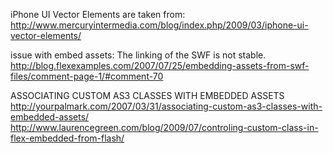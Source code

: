 


iPhone UI Vector Elements are taken from: 
http://www.mercuryintermedia.com/blog/index.php/2009/03/iphone-ui-vector-elements/

issue with embed assets: The linking of the SWF is not stable.
http://blog.flexexamples.com/2007/07/25/embedding-assets-from-swf-files/comment-page-1/#comment-70

ASSOCIATING CUSTOM AS3 CLASSES WITH EMBEDDED ASSETS
http://yourpalmark.com/2007/03/31/associating-custom-as3-classes-with-embedded-assets/
http://www.laurencegreen.com/blog/2009/07/controling-custom-class-in-flex-embedded-from-flash/